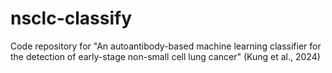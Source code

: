 # nsclc-classify
Code repository for "An autoantibody-based machine learning classifier for the detection of early-stage non-small cell lung cancer" (Kung et al., 2024)

